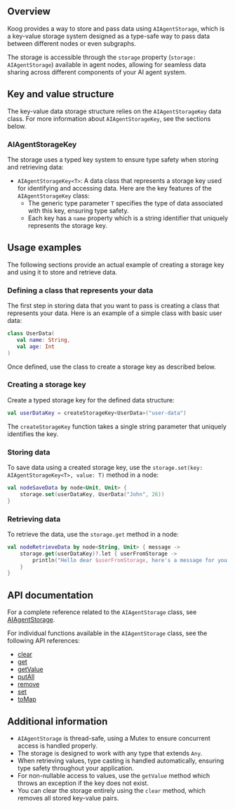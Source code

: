 ## Overview

Koog provides a way to store and pass data using `AIAgentStorage`, which is a key-value storage system designed as a
type-safe way to pass data between different nodes or even subgraphs.

The storage is accessible through the `storage` property (`storage: AIAgentStorage`) available in agent nodes, allowing
for seamless data sharing across different components of your AI agent system.

## Key and value structure

The key-value data storage structure relies on the `AIAgentStorageKey` data class. For more information about
`AIAgentStorageKey`, see the sections below.

### AIAgentStorageKey

The storage uses a typed key system to ensure type safety when storing and retrieving data:

- `AIAgentStorageKey<T>`: A data class that represents a storage key used for identifying and accessing data. Here are
  the key features of the `AIAgentStorageKey` class:
    - The generic type parameter `T` specifies the type of data associated with this key, ensuring type safety.
    - Each key has a `name` property which is a string identifier that uniquely represents the storage key.

## Usage examples

The following sections provide an actual example of creating a storage key and using it to store and retrieve data.

### Defining a class that represents your data

The first step in storing data that you want to pass is creating a class that represents your data. Here is an example
of a simple class with basic user data:

```kotlin
class UserData(
   val name: String,
   val age: Int
)
```
<!--- KNIT example-data-transfer-between-nodes-01.kt -->

Once defined, use the class to create a storage key as described below.

### Creating a storage key

Create a typed storage key for the defined data structure:

<!--- INCLUDE
import ai.koog.agents.core.agent.entity.createStorageKey

class UserData(
    val name: String,
    val age: Int
)

fun main() {
-->
<!--- SUFFIX
}
-->
```kotlin
val userDataKey = createStorageKey<UserData>("user-data")
```
<!--- KNIT example-data-transfer-between-nodes-02.kt -->

The `createStorageKey` function takes a single string parameter that uniquely identifies the key.

### Storing data

To save data using a created storage key, use the `storage.set(key: AIAgentStorageKey<T>, value: T)` method in a node:

<!--- INCLUDE
import ai.koog.agents.core.dsl.builder.strategy
import ai.koog.agents.core.agent.entity.createStorageKey

class UserData(
   val name: String,
   val age: Int
)

fun main() {
    val userDataKey = createStorageKey<UserData>("user-data")

    val str = strategy<Unit, Unit>("my-strategy") {
-->
<!--- SUFFIX
    }
}
-->
```kotlin
val nodeSaveData by node<Unit, Unit> {
    storage.set(userDataKey, UserData("John", 26))
}
```
<!--- KNIT example-data-transfer-between-nodes-03.kt -->

### Retrieving data

To retrieve the data, use the `storage.get` method in a node:

<!--- INCLUDE
import ai.koog.agents.core.agent.entity.createStorageKey
import ai.koog.agents.core.dsl.builder.strategy

class UserData(
    val name: String,
    val age: Int
)

fun main() {
    val userDataKey = createStorageKey<UserData>("user-data")

    val str = strategy<String, Unit>("my-strategy") {
-->
<!--- SUFFIX
    }
}
-->
```kotlin
val nodeRetrieveData by node<String, Unit> { message ->
    storage.get(userDataKey)?.let { userFromStorage ->
        println("Hello dear $userFromStorage, here's a message for you: $message")
    }
}
```
<!--- KNIT example-data-transfer-between-nodes-04.kt -->

## API documentation

For a complete reference related to the `AIAgentStorage` class, see [AIAgentStorage](https://api.koog.ai/agents/agents-core/ai.koog.agents.core.agent.entity/-a-i-agent-storage/index.html).

For individual functions available in the `AIAgentStorage` class, see the following API references:

- [clear](https://api.koog.ai/agents/agents-core/ai.koog.agents.core.agent.entity/-a-i-agent-storage/clear.html)
- [get](https://api.koog.ai/agents/agents-core/ai.koog.agents.core.agent.entity/-a-i-agent-storage/get.html)
- [getValue](https://api.koog.ai/agents/agents-core/ai.koog.agents.core.agent.entity/-a-i-agent-storage/get-value.html)
- [putAll](https://api.koog.ai/agents/agents-core/ai.koog.agents.core.agent.entity/-a-i-agent-storage/put-all.html)
- [remove](https://api.koog.ai/agents/agents-core/ai.koog.agents.core.agent.entity/-a-i-agent-storage/remove.html)
- [set](https://api.koog.ai/agents/agents-core/ai.koog.agents.core.agent.entity/-a-i-agent-storage/set.html)
- [toMap](https://api.koog.ai/agents/agents-core/ai.koog.agents.core.agent.entity/-a-i-agent-storage/to-map.html)

## Additional information

- `AIAgentStorage` is thread-safe, using a Mutex to ensure concurrent access is handled properly.
- The storage is designed to work with any type that extends `Any`.
- When retrieving values, type casting is handled automatically, ensuring type safety throughout your application.
- For non-nullable access to values, use the `getValue` method which throws an exception if the key does not exist.
- You can clear the storage entirely using the `clear` method, which removes all stored key-value pairs.
